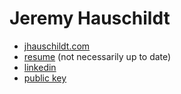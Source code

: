 # Jeremy Hauschildt
* [jhauschildt.com](https://jhauschildt.com)
* [resume](https://resume.jhauschildt.com/) (not necessarily up to date)
* [linkedin](https://www.linkedin.com/in/jeremyhauschildt/)
* [public key](https://jhauschildt.com/keys/pub.asc)
